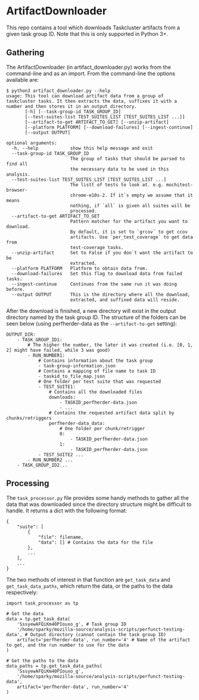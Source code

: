 # ArtifactDownloader

This repo contains a tool which downloads Taskcluster artifacts from a given task group ID.
Note that this is only supported in Python 3+.

## Gathering

The ArtifactDownloader (in artifact_downloader.py) works from the command-line and as an import. From the command-line the options available are:
```
$ python3 artifact_downloader.py --help
usage: This tool can download artifact data from a group of taskcluster tasks. It then extracts the data, suffixes it with a number and then stores it in an output directory.
       [-h] [--task-group-id TASK_GROUP_ID]
       [--test-suites-list TEST_SUITES_LIST [TEST_SUITES_LIST ...]]
       [--artifact-to-get ARTIFACT_TO_GET] [--unzip-artifact]
       [--platform PLATFORM] [--download-failures] [--ingest-continue]
       [--output OUTPUT]

optional arguments:
  -h, --help            show this help message and exit
  --task-group-id TASK_GROUP_ID
                        The group of tasks that should be parsed to find all
                        the necessary data to be used in this analysis.
  --test-suites-list TEST_SUITES_LIST [TEST_SUITES_LIST ...]
                        The listt of tests to look at. e.g. mochitest-browser-
                        chrome-e10s-2. If it`s empty we assume that it means
                        nothing, if `all` is given all suites will be
                        processed.
  --artifact-to-get ARTIFACT_TO_GET
                        Pattern matcher for the artifact you want to download.
                        By default, it is set to `grcov` to get ccov
                        artifacts. Use `per_test_coverage` to get data from
                        test-coverage tasks.
  --unzip-artifact      Set to False if you don`t want the artifact to be
                        extracted.
  --platform PLATFORM   Platform to obtain data from.
  --download-failures   Set this flag to download data from failed tasks.
  --ingest-continue     Continues from the same run it was doing before.
  --output OUTPUT       This is the directory where all the download,
                        extracted, and suffixed data will reside.
```

After the download is finished, a new directory will exist in the output directory named by the task group ID. The structure of the folders can be seen below (using perfherder-data as the `--artifact-to-get` setting):
```
OUTPUT_DIR:
	- TASK_GROUP_ID1:
		# The higher the number, the later it was created (i.e. [0, 1, 2] might have failed, while 3 was good)
		- RUN_NUMBER1:
			# Contains information about the task group
			- task-group-information.json
			# Contains a mapping of file name to task ID
			- taskid_to_file_map.json
			# One folder per test suite that was requested
			- TEST_SUITE1:
				# Contains all the downloaded files
				downloads:
					- TASKID_perfherder-data.json
					- ...
				# Contains the requested artifact data split by chunks/retriggers
				perfherder-data_data:
					# One folder per chunk/retrigger
					0:
						- TASKID_perfherder-data.json
					1:
						- TASKID_perfherder-data.json
			- TEST_SUITE2 ...
		- RUN_NUMBER2 ...
	- TASK_GROUP_ID2...		
```

## Processing

The `task_processor.py` file provides some handy methods to gather all the data that was downloaded since the directory structure might be difficult to handle. It returns a dict with the following format:
```
{
	"suite": [
		{
			"file": filename,
			"data": [] # Contains the data for the file
		},
		...
	],
	...
}
```

The two methods of interest in that function are `get_task_data` and `get_task_data_paths`, which return the data, or the paths to the data respectively:
```
import task_processor as tp

# Get the data
data = tp.get_task_data(
    'SssyewAFQiKm40PIouxo_g', # Task group ID
    '/home/sparky/mozilla-source/analysis-scripts/perfunct-testing-data', # Output directory (cannot contain the task group ID)
    artifact='perfherder-data', run_number='4' # Name of the artifact to get, and the run number to use for the data
)

# Get the paths to the data
data_paths = tp.get_task_data_paths(
    'SssyewAFQiKm40PIouxo_g',
    '/home/sparky/mozilla-source/analysis-scripts/perfunct-testing-data',
    artifact='perfherder-data', run_number='4'
)

```